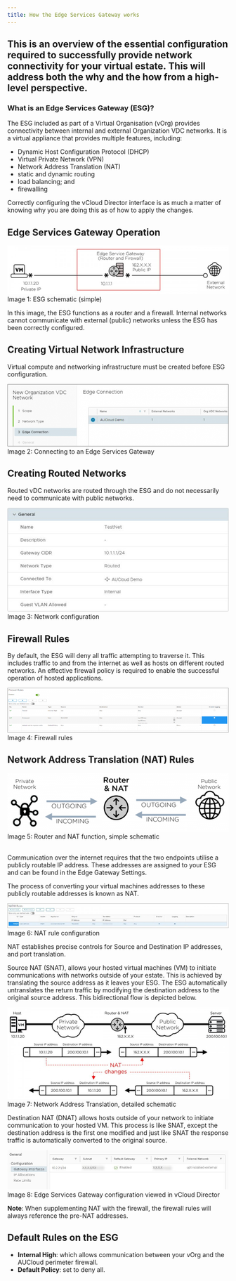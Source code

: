 ```yaml
---
title: How the Edge Services Gateway works
---
```


## This is an overview of the essential configuration required to successfully provide network connectivity for your virtual estate. This will address both the why and the how from a high-level perspective.

### What is an Edge Services Gateway (ESG)?

The ESG included as part of a Virtual Organisation (vOrg) provides connectivity between internal and external Organization VDC networks. It is a virtual appliance that provides multiple features, including:

-   Dynamic Host Configuration Protocol (DHCP)
-   Virtual Private Network (VPN)
-   Network Address Translation (NAT)
-   static and dynamic routing
-   load balancing; and
-   firewalling

Correctly configuring the vCloud Director interface is as much a matter of knowing why you are doing this as of how to apply the changes.

## Edge Services Gateway Operation

![ESG_schematic.jpg](./assets/ESG_schematic.jpg)  
Image 1: ESG schematic (simple)

In this image, the ESG functions as a router and a firewall. Internal networks cannot communicate with external (public) networks unless the ESG has been correctly configured.

## Creating Virtual Network Infrastructure

Virtual compute and networking infrastructure must be created before ESG configuration.

![Connecting to the ESG](./assets/connecting_to_ESGW.png)  
Image 2: Connecting to an Edge Services Gateway

## Creating Routed Networks

Routed vDC networks are routed through the ESG and do not necessarily need to communicate with public networks.

![network_config_01.jpg](./assets/network_config_01.jpg)  
Image 3: Network configuration

## Firewall Rules

By default, the ESG will deny all traffic attempting to traverse it. This includes traffic to and from the internet as well as hosts on different routed networks. An effective firewall policy is required to enable the successful operation of hosted applications.

![Fire wall rules](./assets/firewall_rules.png)  
Image 4: Firewall rules

## Network Address Translation (NAT) Rules

![Router and NAT, simple schematic](./assets/nat_schematic.png)
Image 5: Router and NAT function, simple schematic  
 

Communication over the internet requires that the two endpoints utilise a publicly routable IP address. These addresses are assigned to your ESG and can be found in the Edge Gateway Settings.

The process of converting your virtual machines addresses to these publicly routable addresses is known as NAT.

![nat_rule_config.jpg](./assets/nat_rule_config.jpg)  
Image 6: NAT rule configuration

NAT establishes precise controls for Source and Destination IP addresses, and port translation.

Source NAT (SNAT), allows your hosted virtual machines (VM) to initiate communications with networks outside of your estate. This is achieved by translating the source address as it leaves your ESG. The ESG automatically untranslates the return traffic by modifying the destination address to the original source address. This bidirectional flow is depicted below.

![NAT_translation_schematic.jpg](./assets/NAT_translation_schematic.jpg)  
Image 7: Network Address Translation, detailed schematic

Destination NAT (DNAT) allows hosts outside of your network to initiate communication to your hosted VM. This process is like SNAT, except the destination address is the first one modified and just like SNAT the response traffic is automatically converted to the original source.

![external_IP.jpg](./assets/external_IP.jpg)  
Image 8: Edge Services Gateway configuration viewed in vCloud Director

**Note**: When supplementing NAT with the firewall, the firewall rules will always reference the pre-NAT addresses.  

## Default Rules on the ESG

-   **Internal High**: which allows communication between your vOrg and the AUCloud perimeter firewall.
-   **Default Policy**: set to deny all.
